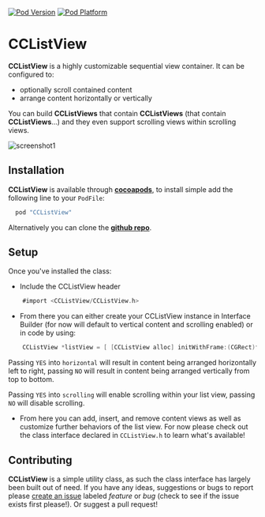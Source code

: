 [![Pod Version](http://img.shields.io/cocoapods/v/CCListView.svg?style=flat)](http://cocoadocs.org/docsets/CCListView/)
[![Pod Platform](http://img.shields.io/cocoapods/p/CCListView.svg?style=flat)](http://cocoadocs.org/docsets/CCListView/)

CCListView
===
**CCListView** is a highly customizable sequential view container. It can be configured to:

* optionally scroll contained content
* arrange content horizontally or vertically

You can build **CCListViews** that contain **CCListViews** (that contain **CCListViews**...) and they even support scrolling views within scrolling views.

![screenshot1](https://github.com/Codecademy/CCListView/blob/master/Screenshots/screenshot1.png?raw=true)

Installation
---
**CCListView** is available through **[cocoapods](http://cocoapods.org)**, to install simple add the following line to your `PodFile`:

``` ruby
  pod "CCListView"
```

Alternatively you can clone the **[github repo](https://github.com/Codecademy/CCListView)**.

Setup
---
Once you've installed the class:

* Include the CCListView header

``` objective-c
    #import <CCListView/CCListView.h>
```

* From there you can either create your CCListView instance in Interface Builder (for now will default to vertical content and scrolling enabled) or in code by using:


``` objective-c
	CCListView *listView = [ [CCListView alloc] initWithFrame:(CGRect)frame horizontal:(BOOL)horizontal scrolling:(BOOL)scrolling];
```

Passing `YES` into `horizontal` will result in content being arranged horizontally left to right, passing `NO` will result in content being arranged vertically from top to bottom.

Passing `YES` into `scrolling` will enable scrolling within your list view, passing `NO` will disable scrolling.

* From here you can add, insert, and remove content views as well as customize further behaviors of the list view. For now please check out the class interface declared in `CCListView.h` to learn what's available!


Contributing
---
**CCListView** is a simple utility class, as such the class interface has largely been built out of need. If you have any ideas, suggestions or bugs to report please [create an issue](https://github.com/Codecademy/CCListView/issues/new) labeled *feature* or *bug* (check to see if the issue exists first please!). Or suggest a pull request!
